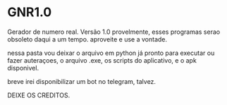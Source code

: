 # GNR1.0
Gerador de numero real.
Versão 1.0 
provelmente, esses programas serao obsoleto daqui a um tempo.
aproveite e use a vontade.

nessa pasta vou deixar o arquivo em python já pronto para executar ou fazer auteraçoes, o arquivo .exe, os scripts do aplicativo, e o apk disponivel.

breve irei disponibilizar um bot no telegram, talvez.

DEIXE OS CREDITOS.
